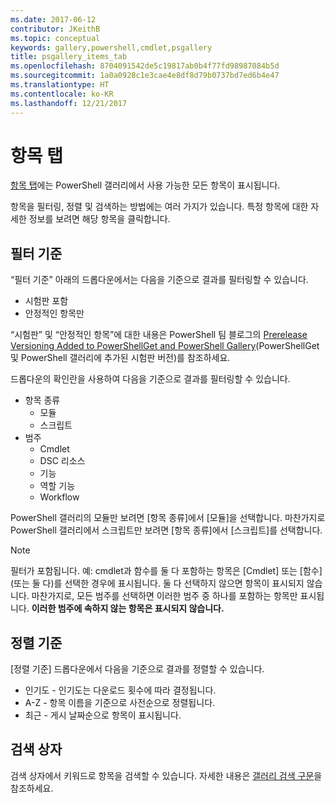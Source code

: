 ```yaml
---
ms.date: 2017-06-12
contributor: JKeithB
ms.topic: conceptual
keywords: gallery,powershell,cmdlet,psgallery
title: psgallery_items_tab
ms.openlocfilehash: 8704091542de5c19817ab0b4f77fd98987084b5d
ms.sourcegitcommit: 1a0a0928c1e3cae4e8df8d79b0737bd7ed6b4e47
ms.translationtype: HT
ms.contentlocale: ko-KR
ms.lasthandoff: 12/21/2017
---
```

# <a name="items-tab"></a>항목 탭

[항목 탭](https://www.powershellgallery.com/items)에는 PowerShell 갤러리에서 사용 가능한 모든 항목이 표시됩니다.

항목을 필터링, 정렬 및 검색하는 방법에는 여러 가지가 있습니다.
특정 항목에 대한 자세한 정보를 보려면 해당 항목을 클릭합니다.

## <a name="filter-by"></a>필터 기준

“필터 기준” 아래의 드롭다운에서는 다음을 기준으로 결과를 필터링할 수 있습니다.
* 시험판 포함
* 안정적인 항목만

“시험판” 및 “안정적인 항목”에 대한 내용은 PowerShell 팀 블로그의 [Prerelease Versioning Added to PowerShellGet and PowerShell Gallery](https://blogs.msdn.microsoft.com/powershell/2017/12/05/prerelease-versioning-added-to-powershellget-and-powershell-gallery/)(PowerShellGet 및 PowerShell 갤러리에 추가된 시험판 버전)를 참조하세요.

드롭다운의 확인란을 사용하여 다음을 기준으로 결과를 필터링할 수 있습니다.
* 항목 종류
  - 모듈
  - 스크립트
* 범주
  - Cmdlet
  - DSC 리소스
  - 기능
  - 역할 기능
  - Workflow

PowerShell 갤러리의 모듈만 보려면 [항목 종류]에서 [모듈]을 선택합니다.
마찬가지로 PowerShell 갤러리에서 스크립트만 보려면 [항목 종류]에서 [스크립트]를 선택합니다.

> [!NOTE]
> 필터가 포함됩니다.
> 예: cmdlet과 함수를 둘 다 포함하는 항목은 [Cmdlet] 또는 [함수](또는 둘 다)를 선택한 경우에 표시됩니다.
> 둘 다 선택하지 않으면 항목이 표시되지 않습니다.
> 마찬가지로, 모든 범주를 선택하면 이러한 범주 중 하나를 포함하는 항목만 표시됩니다.
> **이러한 범주에 속하지 않는 항목은 표시되지 않습니다.**

## <a name="sort-by"></a>정렬 기준

[정렬 기준] 드롭다운에서 다음을 기준으로 결과를 정렬할 수 있습니다.
* 인기도 - 인기도는 다운로드 횟수에 따라 결정됩니다.
* A-Z - 항목 이름을 기준으로 사전순으로 정렬됩니다.
* 최근 - 게시 날짜순으로 항목이 표시됩니다.

## <a name="search-box"></a>검색 상자

검색 상자에서 키워드로 항목을 검색할 수 있습니다.
자세한 내용은 [갤러리 검색 구문](psgallery_search_syntax.md)을 참조하세요.
